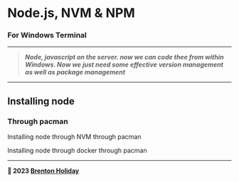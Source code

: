 # Node.js, NVM & NPM 

### For Windows Terminal

---

> ***Node, javascript on the server. now we can code thee from within Windows. Now we just need some effective version management as well as package management***

---

## Installing node 

### Through pacman

Installing node through NVM through pacman

Installing node through docker through pacman

---

**🤍 2023 [Brenton Holiday](https://brenton.holiday)**